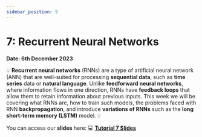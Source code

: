 ```yaml
---
sidebar_position: 9
---
```


# 7: Recurrent Neural Networks

**Date: 6th December 2023**

💡 **Recurrent neural networks** (RNNs) are a type of artificial neural network (ANN) that are well-suited for processing **sequential data**, such as **time series** data or **natural language**. Unlike **feedforward neural networks**, where information flows in one direction, RNNs have **feedback loops** that allow them to retain information about previous inputs. This week we will be covering what RNNs are, how to train such models, the problems faced with RNN **backpropagation**, and introduce **variations of RNNs** such as the **long short-term memory (LSTM)** model. 💡

You can access our **slides** here: 💻 [**Tutorial 7 Slides**](https://www.canva.com/design/DAF0bkkh7uE/PlWo9_wcOAVhDKP_SdE56g/edit?utm_content=DAF0bkkh7uE&utm_campaign=designshare&utm_medium=link2&utm_source=sharebutton)
